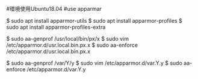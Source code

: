 #環境使用Ubuntu18.04
#use apparmar

$ sudo apt install apparmor-utils
$ sudo apt install apparmor-profiles
$ sudo apt install apparmor-profiles-extra

$ sudo aa-genprof /usr/local/bin/px/x
$ sudo vim /etc/apparmor.d/usr.local.bin.px.x
$ sudo aa-enforce /etc/apparmor.d/usr.local.bin.px.x

$ sudo aa-genprof /var/Y/y
$ sudo vim /etc/apparmor.d/var.Y.y
$ sudo aa-enforce /etc/apparmor.d/var.Y.y


